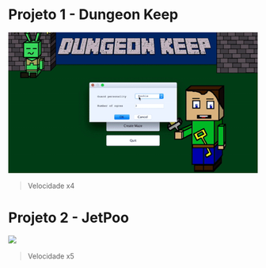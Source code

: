 # Projeto 1 - Dungeon Keep
![](https://github.com/davidrsfalcao/LPOO1617_T5G2/blob/master/Projeto1/game.gif)
> Velocidade x4


# Projeto 2 - JetPoo
![](https://github.com/davidrsfalcao/LPOO1617_T5G2/blob/master/Projeto2/Final-Delivery/game.gif)
> Velocidade x5




